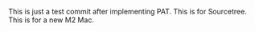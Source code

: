 This is just a test commit after implementing PAT.
This is for Sourcetree.
This is for a new M2 Mac.
